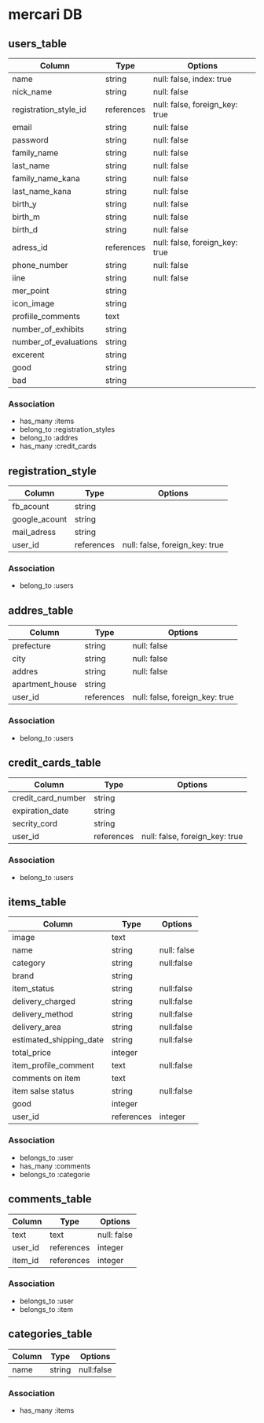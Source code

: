 # mercari DB
## users_table
|Column|Type|Options|
|------|----|-------|
|name|string|null: false, index: true|
|nick_name|string|null: false|
|registration_style_id|references|null: false, foreign_key: true|
|email|string|null: false|
|password|string|null: false|
|family_name|string|null: false|
|last_name|string|null: false|
|family_name_kana|string|null: false|
|last_name_kana|string|null: false|
|birth_y|string|null: false|
|birth_m|string|null: false|
|birth_d|string|null: false|
|adress_id|references|null: false, foreign_key: true|
|phone_number|string|null: false|
|iine|string|null: false|
|mer_point|string||
|icon_image|string||
|profiile_comments|text||
|number_of_exhibits|string||
|number_of_evaluations|string||
|excerent|string||
|good|string||
|bad|string||

### Association
- has_many :items
- belong_to :registration_styles
- belong_to :addres
- has_many :credit_cards


## registration_style
|Column|Type|Options|
|------|----|-------|
|fb_acount|string||
|google_acount|string||
|mail_adress|string||
|user_id|references|null: false, foreign_key: true|

### Association
- belong_to :users


## addres_table
|Column|Type|Options|
|------|----|-------|
|prefecture|string|null: false|
|city|string|null: false|
|addres|string|null: false|
|apartment_house|string||
|user_id|references|null: false, foreign_key: true|

### Association
- belong_to :users


## credit_cards_table
|Column|Type|Options|
|------|----|-------|
|credit_card_number|string||
|expiration_date|string||
|secrity_cord|string||
|user_id|references|null: false, foreign_key: true|

### Association
- belong_to :users


## items_table
|Column|Type|Options|
|------|----|-------|
|image|text||
|name|string|null: false|
|category|string|null:false|
|brand|string||
|item_status|string|null:false|
|delivery_charged|string|null:false|
|delivery_method|string|null:false|
|delivery_area|string|null:false|
|estimated_shipping_date|string|null:false|
|total_price|integer||
|item_profile_comment|text|null:false|
|comments on item|text||
|item salse status|string|null:false|
|good|integer||
|user_id|references|integer|null: false, foreign_key: true|

### Association
- belongs_to :user
- has_many :comments
- belongs_to :categorie


## comments_table
|Column|Type|Options|
|------|----|-------|
|text|text|null: false|
|user_id|references|integer|null: false, foreign_key: true|
|item_id|references|integer|null: false, foreign_key: true|

### Association
- belongs_to :user
- belongs_to :item


## categories_table
|Column|Type|Options|
|------|----|-------|
|name|string|null:false|

### Association
- has_many :items